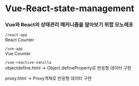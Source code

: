# Vue-React-state-management

### Vue와 React의 상태관리 메커니즘을 알아보기 위함 모노레포

`/react-app`<br/>
React Counter

`/vue-app`<br/>
Vue Counter

`/vue-reactive-vanilla`<br/>
objectdefine.html -> Object.defineProperty로 반응형 데이터 구현

proxy.html -> Proxy객체로 반응형 데이터 구현
